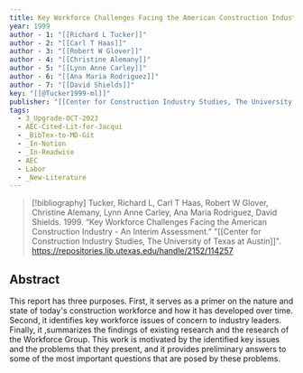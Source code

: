 ```yaml
---
title: Key Workforce Challenges Facing the American Construction Industry -  An Interim Assessment
year: 1999
author - 1: "[[Richard L Tucker]]"
author - 2: "[[Carl T Haas]]"
author - 3: "[[Robert W Glover]]"
author - 4: "[[Christine Alemany]]"
author - 5: "[[Lynn Anne Carley]]"
author - 6: "[[Ana Maria Rodriguez]]"
author - 7: "[[David Shields]]"
key: "[[@Tucker1999-ml]]"
publisher: "[[Center for Construction Industry Studies, The University of Texas at Austin]]"
tags:
  - 3_Upgrade-OCT-2023
  - AEC-Cited-Lit-for-Jacqui
  - _BibTex-to-MD-Git
  - _In-Notion
  - _In-Readwise
  - AEC
  - Labor
  - _New-Literature
---
```


> [!bibliography]
> Tucker, Richard L, Carl T Haas, Robert W Glover, Christine Alemany, Lynn Anne Carley, Ana Maria Rodriguez, David Shields. 1999. “Key Workforce Challenges Facing the American Construction Industry -  An Interim Assessment.” "[[Center for Construction Industry Studies, The University of Texas at Austin]]". https://repositories.lib.utexas.edu/handle/2152/114257

## Abstract
This report has three purposes. First, it serves as a primer on the nature and state of today's construction workforce and how it has developed over time. Second, it identifies key workforce issues of concern to industry leaders. Finally, it ,summarizes the findings of existing research and the research of the Workforce Group. This work is motivated by the identified key issues and the problems that they present, and it provides preliminary answers to some of the most important questions that are posed by these problems.